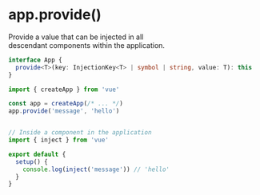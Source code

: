 # app.provide()

Provide a value that can be injected in all  
descendant components within the application.  

```ts
interface App {
  provide<T>(key: InjectionKey<T> | symbol | string, value: T): this
}
```

```js
import { createApp } from 'vue'

const app = createApp(/* ... */)
app.provide('message', 'hello')


// Inside a component in the application
import { inject } from 'vue'

export default {
  setup() {
    console.log(inject('message')) // 'hello'
  }
}
```
